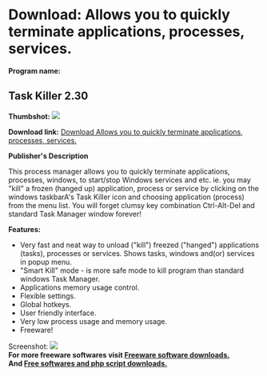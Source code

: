 # Download: Allows you to quickly terminate applications, processes, services.

**Program name:**

## Task Killer 2.30

  
**Thumbshot:** ![](http://www.freewarefiles.com/screenshot/tkiller230_md.gif)   
  
**Download link:** [Download Allows you to quickly terminate applications, processes, services.](http://freesoftwares.boysofts.com/Task-Killer_program_37810.html)  
  


**Publisher's Description**  
  


This process manager allows you to quickly terminate applications, processes, windows, to start/stop Windows services and etc. ie. you may "kill" a frozen (hanged up) application, process or service by clicking on the windows taskbarA's Task Killer icon and choosing application (process) from the menu list. You will forget clumsy key combination Ctrl-Alt-Del and standard Task Manager window forever! 

**Features:**

  * Very fast and neat way to unload ("kill") freezed ("hanged") applications (tasks), processes or services. Shows tasks, windows and(or) services in popup menu. 
  * "Smart Kill" mode - is more safe mode to kill program than standard windows Task Manager. 
  * Applications memory usage control. 
  * Flexible settings. 
  * Global hotkeys. 
  * User friendly interface. 
  * Very low process usage and memory usage. 
  * Freeware! 

  
  
Screenshot: ![](http://www.freewarefiles.com/screenshot/tkiller230.gif)   
**For more freeware softwares visit [Freeware software downloads.](http://freesoftwares.boysofts.com/)**   
**And [Free softwares and php script downloads.](http://www.boysofts.com/)**
